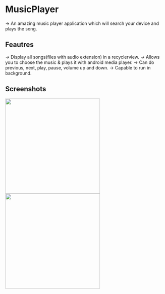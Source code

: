 # MusicPlayer

-> An amazing music player application which will search your device and plays the song.

## Feautres

-> Display all songs(files with audio extension) in a recyclerview.
-> Allows you to choose the music & plays it with android media player.
-> Can do previous, next, play, pause, volume up and down.
-> Capable to run in background.

## Screenshots

<img src="https://github.com/gargk747/MusicPlayer/blob/master/assets/readme1.jpg" width="300">

<img src="https://github.com/gargk747/MusicPlayer/blob/master/assets/readme2.jpg" width="300">
